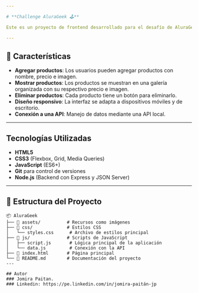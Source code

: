 ```yaml
---

# **Challenge AluraGeek 🕹️**

Este es un proyecto de frontend desarrollado para el desafío de AluraGeek. La página permite a los usuarios agregar productos, ver una lista de productos (con precios e imágenes) y eliminarlos.

---
```

## 🚀 Características

- **Agregar productos**: Los usuarios pueden agregar productos con nombre, precio e imagen.
- **Mostrar productos**: Los productos se muestran en una galería organizada con su respectivo precio e imagen.
- **Eliminar productos**: Cada producto tiene un botón para eliminarlo.
- **Diseño responsivo**: La interfaz se adapta a dispositivos móviles y de escritorio.
- **Conexión a una API**: Manejo de datos mediante una API local.
---

## **Tecnologías Utilizadas**

- **HTML5**
- **CSS3** (Flexbox, Grid, Media Queries)
- **JavaScript** (ES6+)
- **Git** para control de versiones
- **Node.js** (Backend con Express y JSON Server)

---

## 📂 Estructura del Proyecto

```plaintext
📦 AluraGeek
├── 📁 assets/          # Recursos como imágenes
├── 📁 css/             # Estilos CSS
│   └── styles.css      # Archivo de estilos principal
├── 📁 js/              # Scripts de JavaScript
│   ├── script.js       # Lógica principal de la aplicación
│   └── data.js         # Conexión con la API
├── 📄 index.html       # Página principal
└── 📄 README.md        # Documentación del proyecto
---

## Autor
### Jomira Paitan.
### Linkedin: https://pe.linkedin.com/in/jomira-paitán-jp